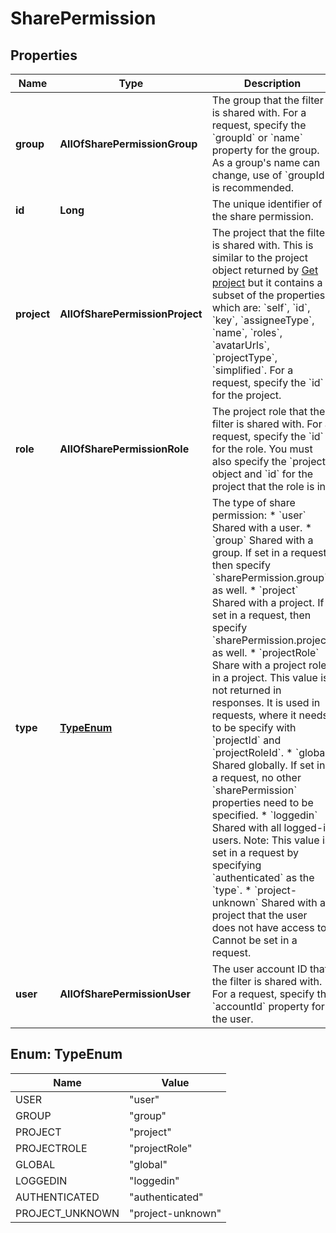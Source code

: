 # SharePermission

## Properties
Name | Type | Description | Notes
------------ | ------------- | ------------- | -------------
**group** | **AllOfSharePermissionGroup** | The group that the filter is shared with. For a request, specify the &#x60;groupId&#x60; or &#x60;name&#x60; property for the group. As a group&#x27;s name can change, use of &#x60;groupId&#x60; is recommended. |  [optional]
**id** | **Long** | The unique identifier of the share permission. |  [optional]
**project** | **AllOfSharePermissionProject** | The project that the filter is shared with. This is similar to the project object returned by [Get project](#api-rest-api-3-project-projectIdOrKey-get) but it contains a subset of the properties, which are: &#x60;self&#x60;, &#x60;id&#x60;, &#x60;key&#x60;, &#x60;assigneeType&#x60;, &#x60;name&#x60;, &#x60;roles&#x60;, &#x60;avatarUrls&#x60;, &#x60;projectType&#x60;, &#x60;simplified&#x60;.   For a request, specify the &#x60;id&#x60; for the project. |  [optional]
**role** | **AllOfSharePermissionRole** | The project role that the filter is shared with.   For a request, specify the &#x60;id&#x60; for the role. You must also specify the &#x60;project&#x60; object and &#x60;id&#x60; for the project that the role is in. |  [optional]
**type** | [**TypeEnum**](#TypeEnum) | The type of share permission:   *  &#x60;user&#x60; Shared with a user.  *  &#x60;group&#x60; Shared with a group. If set in a request, then specify &#x60;sharePermission.group&#x60; as well.  *  &#x60;project&#x60; Shared with a project. If set in a request, then specify &#x60;sharePermission.project&#x60; as well.  *  &#x60;projectRole&#x60; Share with a project role in a project. This value is not returned in responses. It is used in requests, where it needs to be specify with &#x60;projectId&#x60; and &#x60;projectRoleId&#x60;.  *  &#x60;global&#x60; Shared globally. If set in a request, no other &#x60;sharePermission&#x60; properties need to be specified.  *  &#x60;loggedin&#x60; Shared with all logged-in users. Note: This value is set in a request by specifying &#x60;authenticated&#x60; as the &#x60;type&#x60;.  *  &#x60;project-unknown&#x60; Shared with a project that the user does not have access to. Cannot be set in a request. | 
**user** | **AllOfSharePermissionUser** | The user account ID that the filter is shared with. For a request, specify the &#x60;accountId&#x60; property for the user. |  [optional]

<a name="TypeEnum"></a>
## Enum: TypeEnum
Name | Value
---- | -----
USER | &quot;user&quot;
GROUP | &quot;group&quot;
PROJECT | &quot;project&quot;
PROJECTROLE | &quot;projectRole&quot;
GLOBAL | &quot;global&quot;
LOGGEDIN | &quot;loggedin&quot;
AUTHENTICATED | &quot;authenticated&quot;
PROJECT_UNKNOWN | &quot;project-unknown&quot;
